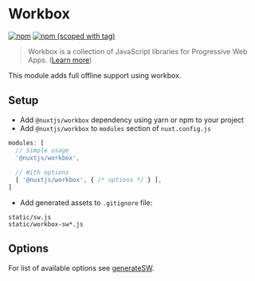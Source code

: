 # Workbox
[![npm](https://img.shields.io/npm/dt/@nuxtjs/workbox.svg?style=flat-square)](https://github.com/nuxt/modules/tree/master/modules/workbox)
[![npm (scoped with tag)](https://img.shields.io/npm/v/@nuxtjs/workbox/latest.svg?style=flat-square)](https://github.com/nuxt/modules/tree/master/modules/workbox)

> Workbox is a collection of JavaScript libraries for Progressive Web Apps.
([Learn more](https://github.com/GoogleChrome/workbox))

This module adds full offline support using workbox.

## Setup
- Add `@nuxtjs/workbox` dependency using yarn or npm to your project
- Add `@nuxtjs/workbox` to `modules` section of `nuxt.config.js`
```js
modules: [
  // Simple usage
  '@nuxtjs/workbox',
  
  // With options
  [ '@nuxtjs/workbox', { /* options */ } ],
]
```
- Add generated assets to `.gitignore` file:
```
static/sw.js
static/workbox-sw*.js
```

## Options
For list of available options
see [generateSW](https://workboxjs.org/reference-docs/latest/module-workbox-build.html#.generateSW).
